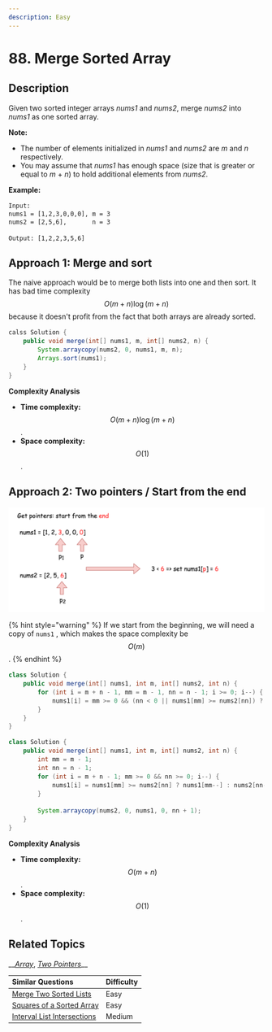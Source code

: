 ```yaml
---
description: Easy
---
```


# 88. Merge Sorted Array

## Description

Given two sorted integer arrays _nums1_ and _nums2_, merge _nums2_ into _nums1_ as one sorted array.

**Note:**

* The number of elements initialized in _nums1_ and _nums2_ are _m_ and _n_ respectively.
* You may assume that _nums1_ has enough space \(size that is greater or equal to _m_ + _n_\) to hold additional elements from _nums2_.

**Example:**

```text
Input:
nums1 = [1,2,3,0,0,0], m = 3
nums2 = [2,5,6],       n = 3

Output: [1,2,2,3,5,6]
```

## Approach 1: Merge and sort

The naive approach would be to merge both lists into one and then sort. It has bad time complexity $$O(m + n)\log (m + n)$$because it doesn't profit from the fact that both arrays are already sorted.

```java
calss Solution {
    public void merge(int[] nums1, m, int[] nums2, n) {
        System.arraycopy(nums2, 0, nums1, m, n);
        Arrays.sort(nums1);
    }
}
```

**Complexity Analysis**

* **Time complexity:** $$O(m + n)\log (m + n)$$.
* **Space complexity:** $$O(1)$$.

## Approach 2: Two pointers / Start from the end

![Two pointers / Start from the end](../../.gitbook/assets/image%20%285%29.png)

{% hint style="warning" %}
If we start from the beginning, we will need a copy of `nums1` , which makes the space complexity be $$O(m)$$.
{% endhint %}

```java
class Solution {
    public void merge(int[] nums1, int m, int[] nums2, int n) {
        for (int i = m + n - 1, mm = m - 1, nn = n - 1; i >= 0; i--) {
            nums1[i] = mm >= 0 && (nn < 0 || nums1[mm] >= nums2[nn]) ? nums1[mm--] : nums2[nn--];
        }
    }
}
```

```java
class Solution {
    public void merge(int[] nums1, int m, int[] nums2, int n) {
        int mm = m - 1;
        int nn = n - 1;
        for (int i = m + n - 1; mm >= 0 && nn >= 0; i--) {
            nums1[i] = nums1[mm] >= nums2[nn] ? nums1[mm--] : nums2[nn--];
        }
        
        System.arraycopy(nums2, 0, nums1, 0, nn + 1);
    }
}
```

**Complexity Analysis**

* **Time complexity:** $$O(m + n)$$.
* **Space complexity:** $$O(1)$$.

## Related Topics

\_\_[_Array_](https://leetcode.com/tag/array/), [_Two Pointers_](https://leetcode.com/tag/two-pointers/)\_\_

| Similar Questions | Difficulty |
| :--- | :--- |
| [Merge Two Sorted Lists](21.-merge-two-sorted-lists.md) | Easy |
| [Squares of a Sorted Array](977.-squares-of-a-sorted-array.md) | Easy |
| [Interval List Intersections](986.-interval-list-intersections.md) | Medium |

